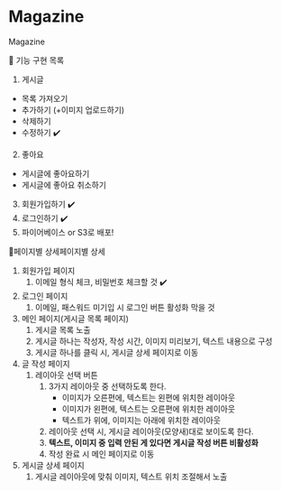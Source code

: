 # Magazine
Magazine

📃 기능 구현 목록 
 
1. 게시글 
- 목록 가져오기
- 추가하기 (+이미지 업로드하기)
- 삭제하기  
- 수정하기 ✔️
2. 좋아요
- 게시글에 좋아요하기
- 게시글에 좋아요 취소하기
3. 회원가입하기 ✔️
4. 로그인하기  ✔️
5. 파이어베이스 or S3로 배포!


📃페이지별 상세페이지별 상세

1. 회원가입 페이지 
    1. 이메일 형식 체크, 비밀번호 체크할 것 ✔️
2. 로그인 페이지 
    1. 이메일, 패스워드 미기입 시 로그인 버튼 활성화 막을 것   
3. 메인 페이지(게시글 목록 페이지)
    1. 게시글 목록 노출
    2. 게시글 하나는 작성자, 작성 시간, 이미지 미리보기, 텍스트 내용으로 구성 
    3. 게시글 하나를 클릭 시, 게시글 상세 페이지로 이동
4. 글 작성 페이지
    1. 레이아웃 선택 버튼
        1. 3가지 레이아웃 중 선택하도록 한다.
            - 이미지가 오른편에, 텍스트는 왼편에 위치한 레이아웃
            - 이미지가 왼편에, 텍스트는 오른편에 위치한 레이아웃
            - 텍스트가 위에, 이미지는 아래에 위치한 레이아웃
        2. 레이아웃 선택 시, 게시글 레이아웃(모양새)대로 보이도록 한다.
        3. **텍스트, 이미지 중 입력 안된 게 있다면 게시글 작성 버튼 비활성화**
        4. 작성 완료 시 메인 페이지로 이동
5. 게시글 상세 페이지
    1. 게시글 레이아웃에 맞춰 이미지, 텍스트 위치 조절해서 노출
